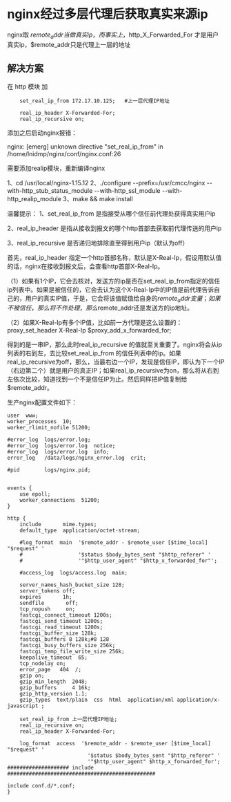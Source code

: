 # nginx经过多层代理后获取真实来源ip
 

nginx取 $remote_addr 当做真实ip，而事实上，$http_X_Forwarded_For 才是用户真实ip，$remote_addr只是代理上一层的地址

## 解决方案

在 http 模块 加
```
    set_real_ip_from 172.17.10.125;   #上一层代理IP地址

    real_ip_header X-Forwarded-For;
    real_ip_recursive on;
```

添加之后启动nginx报错：

nginx: [emerg] unknown directive "set_real_ip_from" in /home/lnidmp/nginx/conf/nginx.conf:26

需要添加realip模块，重新编译nginx


1、cd /usr/local/nginx-1.15.12
2、./configure --prefix=/usr/cmcc/nginx --with-http_stub_status_module --with-http_ssl_module --with-http_realip_module
3、make && make install

温馨提示：
1、set_real_ip_from 是指接受从哪个信任前代理处获得真实用户ip

2、real_ip_header 是指从接收到报文的哪个http首部去获取前代理传送的用户ip

3、real_ip_recursive 是否递归地排除直至得到用户ip（默认为off） 

首先，real_ip_header 指定一个http首部名称，默认是X-Real-Ip，假设用默认值的话，nginx在接收到报文后，会查看http首部X-Real-Ip。

（1）如果有1个IP，它会去核对，发送方的ip是否在set_real_ip_from指定的信任ip列表中。如果是被信任的，它会去认为这个X-Real-Ip中的IP值是前代理告诉自己的，用户的真实IP值，于是，它会将该值赋值给自身的$remote_addr变量；如果不被信任，那么将不作处理，那么$remote_addr还是发送方的ip地址。

（2）如果X-Real-Ip有多个IP值，比如前一方代理是这么设置的：proxy_set_header X-Real-Ip $proxy_add_x_forwarded_for;

得到的是一串IP，那么此时real_ip_recursive 的值就至关重要了。nginx将会从ip列表的右到左，去比较set_real_ip_from 的信任列表中的ip。如果real_ip_recursive为off，那么，当最右边一个IP，发现是信任IP，即认为下一个IP（右边第二个）就是用户的真正IP；如果real_ip_recursive为on，那么将从右到左依次比较，知道找到一个不是信任IP为止。然后同样把IP值复制给$remote_addr。

 

生产nginx配置文件如下：
```
user  www;
worker_processes  10;
worker_rlimit_nofile 51200;

#error_log  logs/error.log;
#error_log  logs/error.log  notice;
#error_log  logs/error.log  info;
error_log   /data/logs/nginx_error.log  crit;

#pid        logs/nginx.pid;


events {
    use epoll;
    worker_connections  51200;
}

http {
    include       mime.types;
    default_type  application/octet-stream;

    #log_format  main  '$remote_addr - $remote_user [$time_local] "$request" '
    #                  '$status $body_bytes_sent "$http_referer" '
    #                  '"$http_user_agent" "$http_x_forwarded_for"';

    #access_log  logs/access.log  main;

    server_names_hash_bucket_size 128;
    server_tokens off;
    expires       1h;
    sendfile       off; 
    tcp_nopush     on;
    fastcgi_connect_timeout 1200s;
    fastcgi_send_timeout 1200s;
    fastcgi_read_timeout 1200s;
    fastcgi_buffer_size 128k;
    fastcgi_buffers 8 128k;#8 128
    fastcgi_busy_buffers_size 256k;
    fastcgi_temp_file_write_size 256k;
    keepalive_timeout  65;
    tcp_nodelay on;
    error_page   404  /;    
    gzip on;
    gzip_min_length  2048;
    gzip_buffers     4 16k;
    gzip_http_version 1.1;
    gzip_types  text/plain  css  html  application/xml application/x-javascript ;

    set_real_ip_from 上一层代理IP地址;
    real_ip_recursive on;
    real_ip_header X-Forwarded-For;

    log_format  access  '$remote_addr - $remote_user [$time_local] "$request" '
                          '$status $body_bytes_sent "$http_referer" '
                          '"$http_user_agent" $http_x_forwarded_for';
#################### include    ################################################

include conf.d/*.conf;
}
```
